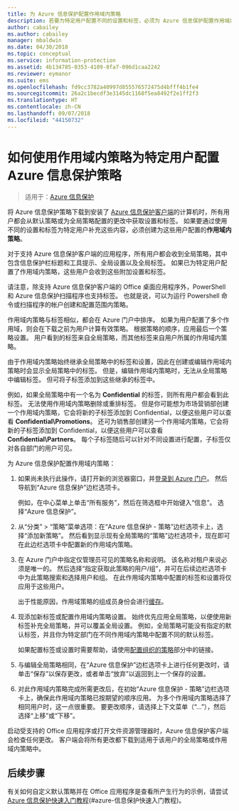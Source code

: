 ```yaml
---
title: 为 Azure 信息保护配置作用域内策略
description: 若要为特定用户配置不同的设置和标签，必须为 Azure 信息保护配置作用域内策略。
author: cabailey
ms.author: cabailey
manager: mbaldwin
ms.date: 04/30/2018
ms.topic: conceptual
ms.service: information-protection
ms.assetid: 4b134785-0353-4109-8fa7-096d1caa2242
ms.reviewer: eymanor
ms.suite: ems
ms.openlocfilehash: fd9cc3782a40997d855576572475d4bfff4b1fe4
ms.sourcegitcommit: 26a2c1becdf3e3145dc1168f5ea8492f2e1ff2f3
ms.translationtype: HT
ms.contentlocale: zh-CN
ms.lasthandoff: 09/07/2018
ms.locfileid: "44150732"
---
```

# <a name="how-to-configure-the-azure-information-protection-policy-for-specific-users-by-using-scoped-policies"></a>如何使用作用域内策略为特定用户配置 Azure 信息保护策略

>适用于：[Azure 信息保护](https://azure.microsoft.com/pricing/details/information-protection)

将 Azure 信息保护策略下载到安装了 [Azure 信息保护客户端](https://www.microsoft.com/en-us/download/details.aspx?id=53018)的计算机时，所有用户都会从默认策略或为全局策略配置的更改中获取设置和标签。 如果要通过使用不同的设置和标签为特定用户补充这些内容，必须创建为这些用户配置的**作用域内策略**。

对于支持 Azure 信息保护客户端的应用程序，所有用户都会收到全局策略，其中包含信息保护栏标题和工具提示、全局设置以及全局标签。 如果已为特定用户配置了作用域内策略，这些用户会收到这些附加设置和标签。 

请注意，除支持 Azure 信息保护客户端的 Office 桌面应用程序外，PowerShell 和 Azure 信息保护扫描程序也支持标签。 也就是说，可以为运行 Powershell 命令或扫描程序的帐户创建和配置范围内策略。 

作用域内策略与标签相似，都会在 Azure 门户中排序。 如果为用户配置了多个作用域，则会在下载之前为用户计算有效策略。 根据策略的顺序，应用最后一个策略设置。 用户看到的标签来自全局策略，而其他标签来自用户所属的作用域内策略。

由于作用域内策略始终继承全局策略中的标签和设置，因此在创建或编辑作用域内策略时会显示全局策略中的标签。 但是，编辑作用域内策略时，无法从全局策略中编辑标签。 但可将子标签添加到这些继承的标签中。

例如，如果全局策略中有一个名为 **Confidential** 的标签，则所有用户都会看到此标签。 无法使用作用域内策略删除或重排标签。 但是你可能想为市场营销部创建一个作用域内策略，它会将新的子标签添加到 Confidential，以便这些用户可以查看 **Confidential\Promotions**。 还可为销售部创建另一个作用域内策略，它会将新的子标签添加到 Confidential，以便这些用户可以查看 **Confidential\Partners**。 每个子标签随后可以针对不同设置进行配置，子标签仅对各自部门的用户可见。

为 Azure 信息保护配置作用域内策略：

1. 如果尚未执行此操作，请打开新的浏览器窗口，并[登录到 Azure 门户](configure-policy.md#signing-in-to-the-azure-portal)。 然后导航到“Azure 信息保护”边栏选项卡。

    例如，在中心菜单上单击“所有服务”，然后在筛选框中开始键入“信息”。 选择“Azure 信息保护”。

2. 从“分类” > “策略”菜单选项：在“Azure 信息保护 - 策略”边栏选项卡上，选择“添加新策略”。 然后看到显示现有全局策略的“策略”边栏选项卡，现在即可在此边栏选项卡中配置新的作用域内策略。

3. 在 Azure 门户中指定仅管理员可见的策略名称和说明。 该名称对租户来说必须是唯一的。 然后选择“指定获取此策略的用户/组”，并可在后续边栏选项卡中为此策略搜索和选择用户和组。 在此作用域内策略中配置的标签和设置将仅应用于这些用户。
    
    出于性能原因，作用域策略的组成员身份会进行[缓存](prepare.md#group-membership-caching-by-azure-information-protection)。

4. 现添加新标签或配置作用域内策略设置。 始终优先应用全局策略，以便使用新标签补充全局策略，并可以覆盖全局设置。 例如，全局策略可能没有指定的默认标签，并且你为特定部门在不同作用域内策略中配置不同的默认标签。

    如果配置标签或设置时需要帮助，请使用[配置组织的策略](configure-policy.md#configuring-your-organizations-policy)部分中的链接。

6. 与编辑全局策略相同，在“Azure 信息保护”边栏选项卡上进行任何更改时，请单击“保存”以保存更改，或者单击“放弃”以返回到上一个保存的设置。 

7. 对此作用域内策略完成所需更改后，在初始“Azure 信息保护 - 策略”边栏选项卡上，确保此作用域内策略已按期望的顺序应用。 为多个作用域内策略选择了相同用户时，这一点很重要。 要更改顺序，请选择上下文菜单（“...”），然后选择“上移”或“下移”。 

启动受支持的 Office 应用程序或打开文件资源管理器时，Azure 信息保护客户端会检查任何更改。 客户端会将所有更改都下载到适用于该用户的全局策略或作用域内策略中。

## <a name="next-steps"></a>后续步骤

有关如何自定义默认策略并在 Office 应用程序是查看所产生行为的示例，请尝试 [Azure 信息保护快速入门教程](infoprotect-quick-start-tutorial.md)(#azure-信息保护快速入门教程)。

